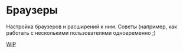 # Браузеры

Настройка браузеров и расширений к ним. Советы (например, как работать с несколькими пользователями одновременно ;)

[WIP](../_wip_banner.part.md ':include')
